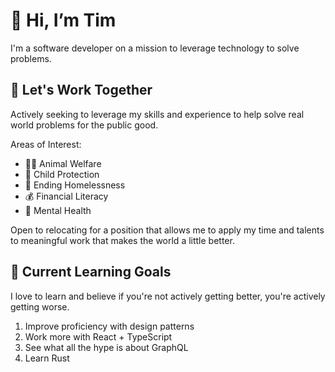 # 👋 Hi, I’m Tim

I'm a software developer on a mission to leverage technology to solve problems.

## 👷 Let's Work Together

Actively seeking to leverage my skills and experience to help solve real world problems for the public good.

Areas of Interest:

- 🐕‍🦺 Animal Welfare
- 🚸 Child Protection
- 🏡 Ending Homelessness
- 💰 Financial Literacy
- 🧠 Mental Health

Open to relocating for a position that allows me to apply my time and talents to meaningful work that makes the world a little better.

## 🏫 Current Learning Goals

I love to learn and believe if you're not actively getting better, you're actively getting worse.

1. Improve proficiency with design patterns
2. Work more with React + TypeScript
3. See what all the hype is about GraphQL
4. Learn Rust
